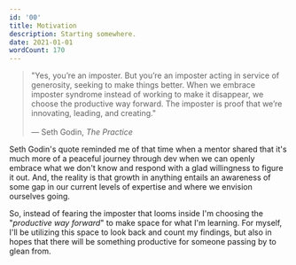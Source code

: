 ```yaml
---
id: '00'
title: Motivation
description: Starting somewhere.
date: 2021-01-01
wordCount: 170
---
```


> "Yes, you’re an imposter. But you’re an imposter acting in service of generosity, seeking to make things better. When we embrace imposter syndrome instead of working to make it disappear, we choose the productive way forward. The imposter is proof that we’re innovating, leading, and creating." <br><br> — Seth Godin, _The Practice_

Seth Godin's quote reminded me of that time when a mentor shared that it's much more of a peaceful journey through dev when we can openly embrace what we don't know and respond with a glad willingness to figure it out. And, the reality is that growth in anything entails an awareness of some gap in our current levels of expertise and where we envision ourselves going.

So, instead of fearing the imposter that looms inside I'm choosing the "_productive way forward_" to make space for what I'm learning. For myself, I'll be utilizing this space to look back and count my findings, but also in hopes that there will be something productive for someone passing by to glean from.
